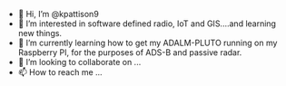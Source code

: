 - 👋 Hi, I’m @kpattison9
- 👀 I’m interested in software defined radio, IoT and GIS....and learning new things.
- 🌱 I’m currently learning how to get my ADALM-PLUTO running on my Raspberry PI, for the purposes of ADS-B and passive radar.
- 💞️ I’m looking to collaborate on ...
- 📫 How to reach me ...

<!---
kpattison9/kpattison9 is a ✨ special ✨ repository because its `README.md` (this file) appears on your GitHub profile.
You can click the Preview link to take a look at your changes.
--->
